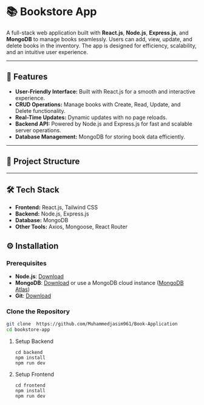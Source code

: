 # 📚 Bookstore App

A full-stack web application built with **React.js**, **Node.js**, **Express.js**, and **MongoDB** to manage books seamlessly. Users can add, view, update, and delete books in the inventory. The app is designed for efficiency, scalability, and an intuitive user experience.

---

## 🌟 Features

- **User-Friendly Interface:** Built with React.js for a smooth and interactive experience.
- **CRUD Operations:** Manage books with Create, Read, Update, and Delete functionality.
- **Real-Time Updates:** Dynamic updates with no page reloads.
- **Backend API:** Powered by Node.js and Express.js for fast and scalable server operations.
- **Database Management:** MongoDB for storing book data efficiently.

---

## 📂 Project Structure

---

## 🛠️ Tech Stack

- **Frontend:** React.js, Tailwind CSS
- **Backend:** Node.js, Express.js
- **Database:** MongoDB
- **Other Tools:** Axios, Mongoose, React Router

## ⚙️ Installation

### Prerequisites

- **Node.js**: [Download](https://nodejs.org/)
- **MongoDB**: [Download](https://www.mongodb.com/try/download/community) or use a MongoDB cloud instance ([MongoDB Atlas](https://www.mongodb.com/cloud/atlas))
- **Git**: [Download](https://git-scm.com/)

### Clone the Repository

```bash
git clone  https://github.com/Muhammedjasim961/Book-Application
cd bookstore-app
```

1.  Setup Backend

        cd backend
        npm install
        npm run dev

2.  Setup Frontend

        cd frontend
        npm install
        npm run dev
